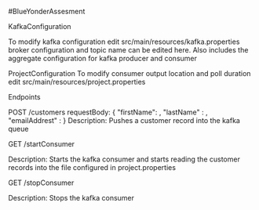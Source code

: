 #BlueYonderAssesment


KafkaConfiguration

To modify kafka configuration edit src/main/resources/kafka.properties
broker configuration and topic name can be edited here. Also includes the aggregate configuration for kafka producer and consumer


ProjectConfiguration
To modify consumer output location and poll duration edit src/main/resources/project.properties


Endpoints


POST /customers
requestBody:
{
	"firstName": <fname>,
	"lastName" : <lname>,
	"emailAddrest" : <emailId>
}
Description: Pushes a customer record into the kafka queue

GET /startConsumer

Description: Starts the kafka consumer and starts reading the customer records into the file configured in project.properties

GET /stopConsumer

Description: Stops the kafka consumer
